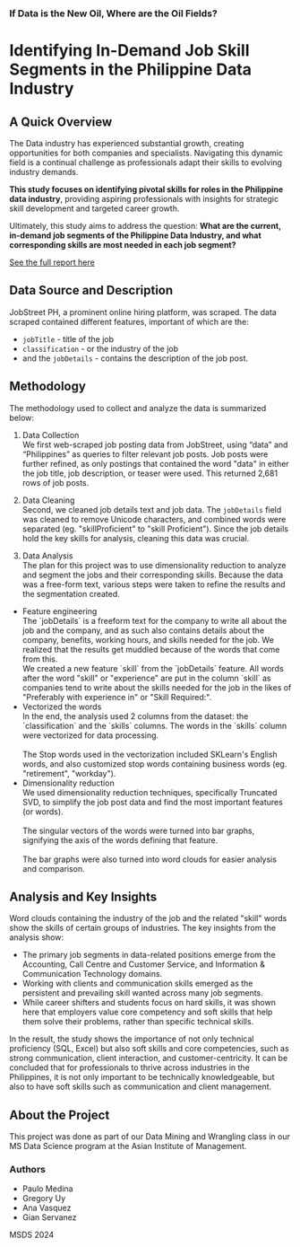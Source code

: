 ### If Data is the New Oil, Where are the Oil Fields? 
# Identifying In-Demand Job Skill Segments in the Philippine Data Industry

## A Quick Overview
The Data industry has experienced substantial growth, creating opportunities for both companies and specialists. Navigating this dynamic field is a continual challenge as professionals adapt their skills to evolving industry demands.

**This study focuses on identifying pivotal skills for roles in the Philippine data industry**, providing aspiring professionals with insights for strategic skill development and targeted career growth. 

Ultimately, this study aims to address the question: **What are the current, in-demand job segments of the Philippine Data Industry, and what corresponding skills are most needed in each job segment?**

[See the full report here](https://helloanavee.github.io/data-skills-analysis/data-skills.html)

## Data Source and Description
JobStreet PH, a prominent online hiring platform, was scraped. The data scraped contained different features, important of which are the:
- `jobTitle` - title of the job
- `classification` - or the industry of the job
- and the `jobDetails` - contains the description of the job post.

## Methodology
The methodology used to collect and analyze the data is summarized below:

1. Data Collection
<br> We first web-scraped job posting data from JobStreet, using “data” and “Philippines” as queries to filter relevant job posts. Job posts were further refined, as only postings that contained the word "data" in either the job title, job description, or teaser were used. This returned 2,681 rows of job posts.
   
2. Data Cleaning
<br> Second, we cleaned job details text and job data. The `jobDetails` field was cleaned to remove Unicode characters, and combined words were separated (eg. "skillProficient" to "skill Proficient"). Since the job details hold the key skills for analysis, cleaning this data was crucial.

3. Data Analysis
<br> The plan for this project was to use dimensionality reduction to analyze and segment the jobs and their corresponding skills. Because the data was a free-form text, various steps were taken to refine the results and the segmentation created.
<ul>
   <li> Feature engineering
   <br> The `jobDetails` is a freeform text for the company to write all about the job and the company, and as such also contains details about the company, benefits, working hours, and skills needed for the job. We realized that the results get muddled because of the words that come from this.
   <br> We created a new feature `skill` from the `jobDetails` feature. All words after the word "skill" or "experience" are put in the column `skill` as companies tend to write about the skills needed for the job in the likes of "Preferably with experience in" or "Skill Required:".
   </li>
   
   <li> Vectorized the words
   <br> In the end, the analysis used 2 columns from the dataset: the `classification` and the `skills` columns. The words in the `skills` column were vectorized for data processing.
   <br>
   <br> The Stop words used in the vectorization included SKLearn's English words, and also customized stop words containing business words (eg. "retirement", "workday").
   </li>

   <li> Dimensionality reduction
   <br> We used dimensionality reduction techniques, specifically Truncated SVD, to simplify the job post data and find the most important features (or words).
   <br>
   <br> The singular vectors of the words were turned into bar graphs, signifying the axis of the words defining that feature.
   <br>
   <br> The bar graphs were also turned into word clouds for easier analysis and comparison.
   </li>
</ul>

## Analysis and Key Insights
Word clouds containing the industry of the job and the related "skill" words show the skills of certain groups of industries. The key insights from the analysis show:

- The primary job segments in data-related positions emerge from the Accounting, Call Centre and Customer Service, and Information & Communication Technology domains.
- Working with clients and communication skills emerged as the persistent and prevailing skill wanted across many job segments.
- While career shifters and students focus on hard skills, it was shown here that employers value core competency and soft skills that help them solve their problems, rather than specific technical skills.

In the result, the study shows the importance of not only technical proficiency (SQL, Excel) but also soft skills and core competencies, such as strong communication, client interaction, and customer-centricity. It can be concluded that for professionals to thrive across industries in the Philippines, it is not only important to be technically knowledgeable, but also to have soft skills such as communication and client management.

## About the Project
This project was done as part of our Data Mining and Wrangling class in our MS Data Science program at the Asian Institute of Management.

### Authors
- Paulo Medina
- Gregory Uy
- Ana Vasquez
- Gian Servanez

MSDS 2024
